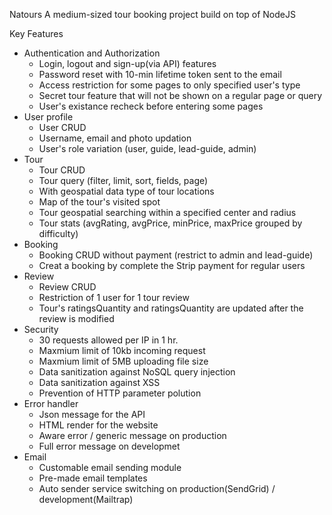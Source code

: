 Natours
A medium-sized tour booking project build on top of NodeJS

Key Features
- Authentication and Authorization
  - Login, logout and sign-up(via API) features
  - Password reset with 10-min lifetime token sent to the email
  - Access restriction for some pages to only specified user's type
  - Secret tour feature that will not be shown on a regular page or query
  - User's existance recheck before entering some pages
- User profile
  - User CRUD
  - Username, email and photo updation
  - User's role variation (user, guide, lead-guide, admin)
- Tour
  - Tour CRUD
  - Tour query (filter, limit, sort, fields, page)
  - With geospatial data type of tour locations
  - Map of the tour's visited spot
  - Tour geospatial searching within a specified center and radius
  - Tour stats (avgRating, avgPrice, minPrice, maxPrice grouped by difficulty)
- Booking
  - Booking CRUD without payment (restrict to admin and lead-guide)
  - Creat a booking by complete the Strip payment for regular users
- Review
  - Review CRUD
  - Restriction of 1 user for 1 tour review
  - Tour's ratingsQuantity and ratingsQuantity are updated after the review is modified
- Security
  - 30 requests allowed per IP in 1 hr.
  - Maxmium limit of 10kb incoming request
  - Maxmium limit of 5MB uploading file size
  - Data sanitization against NoSQL query injection
  - Data sanitization against XSS
  - Prevention of HTTP parameter polution
- Error handler
  - Json message for the API
  - HTML render for the website
  - Aware error / generic message on production
  - Full error message on developmet
- Email
  - Customable email sending module
  - Pre-made email templates
  - Auto sender service switching on production(SendGrid) / development(Mailtrap)  
